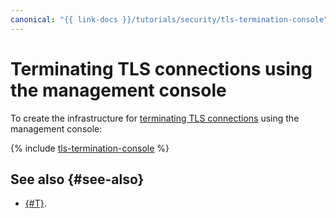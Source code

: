 ```yaml
---
canonical: "{{ link-docs }}/tutorials/security/tls-termination-console"
---
```


# Terminating TLS connections using the management console

To create the infrastructure for [terminating TLS connections](index.md) using the management console:

{% include [tls-termination-console](../../../_tutorials/security/tls-termination-console.md) %}

## See also {#see-also}

* [{#T}](terraform.md).